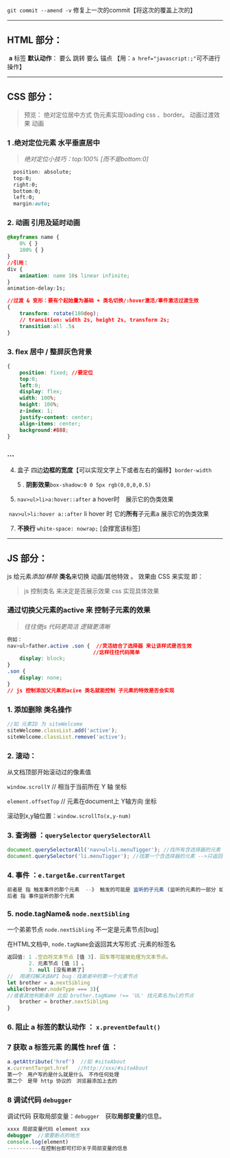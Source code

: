 `git commit --amend -v` 修复上一次的commit【将这次的覆盖上次的】

---

## HTML 部分：

​	**a** 标签 **默认动作**： 要么 跳转 要么 锚点 【用：`a href="javascript:;"`可不进行操作】



---

## CSS 部分：

> 预览： 绝对定位居中方式  伪元素实现loading css 、border。 动画过渡效果 动画



### 1 .绝对定位元素 水平垂直居中 

>  *绝对定位小技巧：top:100% [而不是bottom:0]*

``` css
  position: absolute;
  top:0;
  right:0;
  bottom:0;
  left:0;
  margin:auto;
```



### 2. 动画  引用及延时动画

``` css
@keyframes name {
    0% { }
    100% { }
}
//引用：
div {
    animation: name 10s linear infinite;
}
animation-delay:1s;

//过渡 & 变形：要有个起始量为基础 + 类名切换/:hover激活/事件激活过渡生效
{
    transform: rotate(180deg);
    // transition: width 2s, height 2s, transform 2s;
    transition:all .5s
}

```



### 3. flex 居中 / 整屏灰色背景

``` css
{
    position: fixed; //要定位
    top:0;
    left:0;
    display: flex;
    width: 100%;
    height: 100%;
    z-index: 1;
    justify-content: center;
    align-items: center;
    background:#888;
}
```

### ...

4. 盒子 四边**边框的宽度**【可以实现文字上下或者左右的偏移】`border-width`

   5 . **阴影效果**`box-shadow:0 0 5px rgb(0,0,0,0.5)`

6. `nav>ul>li>a:hover::after` a hover时　展示它的伪类效果

​      `nav>ul>li:hover a::after` li hover 时 它的**所有**子元素a 展示它的伪类效果

7. **不换行** `white-space: nowrap;`  [会撑宽该标签]

---



## JS 部分：

 js 给元素*添加/移除* **类名**来切换 动画/其他特效  。 效果由 CSS 来实现 即：

> js 控制类名 来决定是否展示效果  css 实现具体效果



### **通过切换父元素的active 来 控制子元素的效果**  

> *往往使js 代码更简洁 逻辑更清晰*

``` css
例如：
nav>ul>father.active .son {  //灵活结合了选择器 来让该样式是否生效
    						//这样往往代码简单
    display: block;
}
.son {
    display: none;
}
// js 控制添加父元素的acive 类名就能控制 子元素的特效是否会实现 

```



### 1. 添加删除 类名操作

``` javascript
//如 元素ID 为 siteWelcome
siteWelcome.classList.add('active');
siteWelcome.classList.remove('active');
```



### 2. 滚动：

从文档顶部开始滚动过的像素值

`window.scrollY`  // 相当于当前所在 Y 轴 坐标

`element.offsetTop` // 元素在document上 Y轴方向 坐标

滚动到x,y轴位置：`window.scrollTo(x,y-num)`



### 3. 查询器 ：`querySelector` `querySelectorAll`

``` javascript
document.querySelectorAll('nav>ul>li.menuTigger'); //找所有含选择器的元素 --》是个集合
document.querySelector('li.menuTigger'); //找第一个含选择器的元素 -->只返回第一个元素 
```



### 4. 事件 ：`e.target`&`e.currentTarget`  

``` javascript
前者是 指 触发事件的那个元素  --》 触发的可能是 监听的子元素 (监听的元素的一部分 如 'li>a' )
后者 指 事件监听的那个元素
```



### 5. node.tagName&  `node.nextSibling` 

一个弟弟节点 `node.nextSibling`  不一定是元素节点[bug]

在HTML文档中, `node.tagName`会返回其大写形式 :元素的标签名

``` javascript
返回值: 1 .空白符文本节点 [值 3]. 回车等可能被处理为文本节点。
       2. 元素节点 [值 1] 。 
       3. null [没有弟弟了]
//  用递归解决该API bug：找弟弟中的第一个元素节点 
let brother = a.nextSibling
while(brother.nodeType === 3){ 
//或者其他判断条件 比如 brother.tagName !== 'UL' 找元素名为ul的节点
    brother = brother.nextSibling
}
```



### 6. 阻止 a 标签的默认动作 ： `x.preventDefault()`



### 7 获取 a 标签元素 的属性 href 值 ：

``` javascript
a.getAttribute('href')  //如 #siteAbout
x.currentTarget.href   //http://xxx/#siteAbout
第一个　用户写的是什么就是什么　不作任何处理　
第二个　是带 http 协议的　浏览器添加上去的	
```



### 8 调试代码 `debugger`

调试代码 获取局部变量：`debugger`　获取**局部变量**的信息。

```javascript
xxxx 局部变量代码 element xxx
debugger  //需要断点的地方
console.log(element)
-----------在控制台即可打印关于局部变量的信息
```

